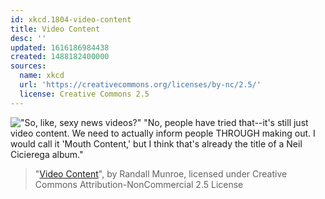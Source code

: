 ```yaml
---
id: xkcd.1804-video-content
title: Video Content
desc: ''
updated: 1616186984438
created: 1488182400000
sources:
  name: xkcd
  url: 'https://creativecommons.org/licenses/by-nc/2.5/'
  license: Creative Commons 2.5
---
```

!["So, like, sexy news videos?" "No, people have tried that--it's still just video content. We need to actually inform people THROUGH making out. I would call it 'Mouth Content,' but I think that's already the title of a Neil Cicierega album."](https://imgs.xkcd.com/comics/video_content.png)
> "[Video Content](https://xkcd.com/1804/)", by Randall Munroe, licensed under Creative Commons Attribution-NonCommercial 2.5 License
